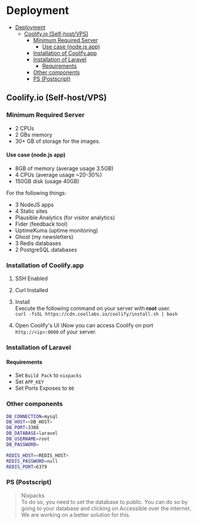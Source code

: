 # Deployment

<!-- TOC -->

- [Deployment](#deployment)
  - [Coolify.io (Self-host/VPS)](#coolifyio-self-hostvps)
    - [Minimum Required Server](#minimum-required-server)
      - [Use case (node.js app)](#use-case-nodejs-app)
    - [Installation of Coolify.app](#installation-of-coolifyapp)
    - [Installation of Laravel](#installation-of-laravel)
      - [Requirements](#requirements)
    - [Other components](#other-components)
    - [PS (Postscript)](#ps-postscript)

<!-- /TOC -->
## Coolify.io (Self-host/VPS)

### Minimum Required Server

- 2 CPUs
- 2 GBs memory
- 30+ GB of storage for the images.

#### Use case (node.js app)

- 8GB of memory (average usage 3.5GB)
- 4 CPUs (average usage ~20-30%)
- 150GB disk (usage 40GB)

For the following things:

- 3 NodeJS apps
- 4 Static sites
- Plausible Analytics (for visitor analytics)
- Fider (feedback tool)
- UptimeKuma (uptime monitoring)
- Ghost (my newsletters)
- 3 Redis databases
- 2 PostgreSQL databases

### Installation of Coolify.app

1. SSH Enabled
2. Curl Installed
3. Install\
   Execute the following command on your server with **root** user.\
    ` curl -fsSL https://cdn.coollabs.io/coolify/install.sh | bash `

4. Open Coolify's UI
   \Now you can access Coolify on port `http://<ip>:8000` of your server.

### Installation of Laravel

#### Requirements

- Set `Build Pack` to `nixpacks`
- Set `APP_KEY`
- Set Ports Exposes to `80`

### Other components

```bash
DB_CONNECTION=mysql
DB_HOST=<DB_HOST>
DB_PORT=3306
DB_DATABASE=laravel
DB_USERNAME=root
DB_PASSWORD=

REDIS_HOST=<REDIS_HOST>
REDIS_PASSWORD=null
REDIS_PORT=6379
```

### PS (Postscript)

>Nixpacks\
To do so, you need to set the database to public. You can do so by going to your database and clicking on Accessible over the internet.\
We are working on a better solution for this.

